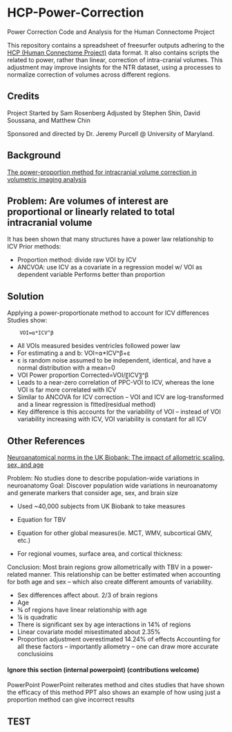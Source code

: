 # HCP-Power-Correction
Power Correction Code and Analysis for the Human Connectome Project

This repository contains a spreadsheet of freesurfer outputs adhering to the [HCP (Human Connectome Project)](https://www.humanconnectome.org/) data format.
It also contains scripts the related to power, rather than linear, correction of intra-cranial volumes.
This adjustment may improve insights for the NTR dataset, using a processes to normalize correction of volumes across different regions.

## Credits
Project Started by Sam Rosenberg
Adjusted by Stephen Shin, David Soussana, and Matthew Chin

Sponsored and directed by Dr. Jeremy Purcell @ University of Maryland.

## Background
[The power-proportion method for intracranial volume correction in volumetric imaging analysis](https://www.frontiersin.org/journals/neuroscience/articles/10.3389/fnins.2014.00356/full)

## Problem: Are volumes of interest are proportional or linearly related to total intracranial volume

It has been shown that many structures have a power law relationship to ICV
Prior methods: 
- Proportion method: divide raw VOI by ICV
- ANCVOA: use ICV as a covariate in a regression model w/ VOI as dependent variable
  Performs better than proportion
    
## Solution
Applying a power-proportionate method to account for ICV differences
Studies show:

        VOI=⍺*ICV^β

- All VOIs measured besides ventricles followed power law
- For estimating a and b: VOI=⍺*ICV^β+ε
- ε is random noise assumed to be independent, identical, and have a normal distribution with a mean=0
- VOI Power proportion Corrected=VOI/〖ICV〗^β 
- Leads to a near-zero correlation of PPC-VOI to ICV, whereas the lone VOI is far more correlated with ICV
- Similar to ANCOVA for ICV correction – VOI and ICV are log-transformed and a linear regression is fitted(residual method)
- Key difference is this accounts for the variability of VOI – instead of VOI variability increasing with ICV, VOI variability is constant for all ICV

## Other References
[Neuroanatomical norms in the UK Biobank: The impact of allometric scaling, sex, and age](https://onlinelibrary.wiley.com/doi/full/10.1002/hbm.25572)

Problem: No studies done to describe population-wide variations in neuroanatomy
Goal: Discover population wide variations in neuroanatomy and generate markers that consider age, sex, and brain size
- Used ~40,000 subjects from UK Biobank to take measures
- Equation for TBV  
- Equation for other global measures(ie. MCT, WMV, subcortical GMV, etc.)

- For regional voumes, surface area, and cortical thickness:
     
Conclusion: Most brain regions grow allometrically with TBV in a power-related manner. This relationship can be better estimated when accounting for both age and sex – which also create different amounts of variability. 
- Sex differences affect about. 2/3 of brain regions
- Age
- ¾ of regions have linear relationship with age
- ¼ is quadratic
- There is significant sex by age interactions in 14% of regions
- Linear covariate model misestimated about 2.35%
- Proportion adjustment overestimated 14.24% of effects
Accountiing for all these factors – importantly allometry – one can draw more accurate conclusioins


#### Ignore this section (internal powerpoint) (contributions welcome)
PowerPoint
    PowerPoint reiterates method and cites studies that have shown the efficacy of this method
    PPT also shows an example of how using just a proportion method can give incorrect results


## TEST